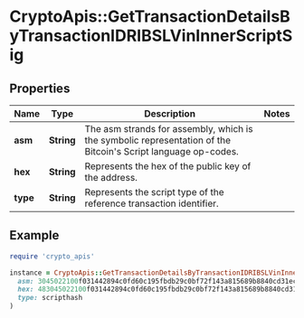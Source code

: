 # CryptoApis::GetTransactionDetailsByTransactionIDRIBSLVinInnerScriptSig

## Properties

| Name | Type | Description | Notes |
| ---- | ---- | ----------- | ----- |
| **asm** | **String** | The asm strands for assembly, which is the symbolic representation of the Bitcoin&#39;s Script language op-codes. |  |
| **hex** | **String** | Represents the hex of the public key of the address. |  |
| **type** | **String** | Represents the script type of the reference transaction identifier. |  |

## Example

```ruby
require 'crypto_apis'

instance = CryptoApis::GetTransactionDetailsByTransactionIDRIBSLVinInnerScriptSig.new(
  asm: 3045022100f031442894c0fd60c195fbdb29c0bf72f143a815689b8840cd31ec31cc6a7721022028f74f0869e4666761c9ba1035cc714528a17de873dfc7b3a541d29f3942a2d8[ALL] 028c533b6c0ce0ad714a8af36b64d207c4f61cd6d5af210362447c92b4105a4fab,
  hex: 483045022100f031442894c0fd60c195fbdb29c0bf72f143a815689b8840cd31ec31cc6a7721022028f74f0869e4666761c9ba1035cc714528a17de873dfc7b3a541d29f3942a2d80121028c533b6c0ce0ad714a8af36b64d207c4f61cd6d5af210362447c92b4105a4fab,
  type: scripthash
)
```

